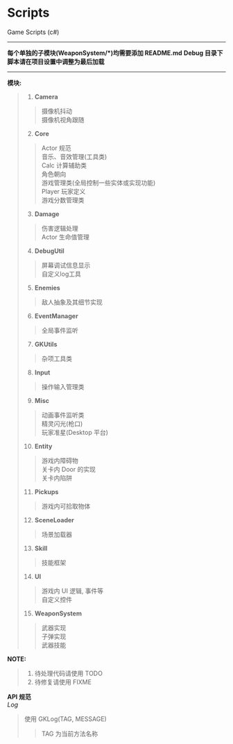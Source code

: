 # Scripts
Game Scripts (c#)

<hr>

**每个单独的子模块(WeaponSystem/*)均需要添加 README.md**
**Debug 目录下脚本请在项目设置中调整为最后加载**

<hr>

**模块:**
> 1. **Camera**
>> 摄像机抖动  
>> 摄像机视角跟随  
> 2. **Core**
>> Actor 规范  
>> 音乐、音效管理(工具类)  
>> Calc 计算辅助类  
>> 角色朝向  
>> 游戏管理类(全局控制一些实体或实现功能)  
>> Player 玩家定义  
>> 游戏分数管理类  
> 3. **Damage**
>> 伤害逻辑处理  
>> Actor 生命值管理  
> 4. **DebugUtil**
>> 屏幕调试信息显示  
>> 自定义log工具  
> 5. **Enemies**
>> 敌人抽象及其细节实现  
> 6. **EventManager**
>> 全局事件监听  
> 7. **GKUtils**
>> 杂项工具类  
> 8. **Input**
>> 操作输入管理类  
> 9. **Misc**
>> 动画事件监听类  
>> 精灵闪光(枪口)  
>> 玩家准星(Desktop 平台)  
> 10. **Entity**
>> 游戏内障碍物  
>> 关卡内 Door 的实现  
>> 关卡内陷阱  
> 11. **Pickups**
>> 游戏内可拾取物体  
> 12. **SceneLoader**
>> 场景加载器  
> 13. **Skill**
>> 技能框架  
> 14. **UI**
>> 游戏内 UI 逻辑, 事件等  
>> 自定义控件  
> 15. **WeaponSystem**
>> 武器实现  
>> 子弹实现  
>> 武器技能  

**NOTE:**
> 1. 待处理代码请使用 TODO
> 2. 待修复请使用 FIXME

**API 规范**  
*Log*
> 使用 GKLog(TAG, MESSAGE)
>> TAG 为当前方法名称